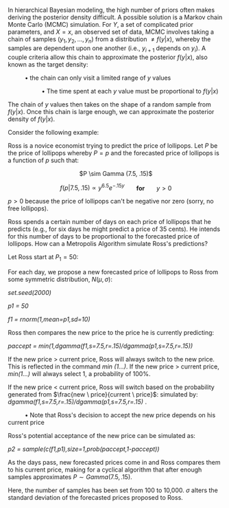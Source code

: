 In hierarchical Bayesian modeling, the high number of priors often makes deriving the posterior density difficult. A possible solution is a Markov chain Monte Carlo (MCMC) simulation. For $Y$, a set of complicated prior parameters, and $X=x$, an observed set of data, MCMC involves taking a chain of samples ($y_1,y_2,...,y_n$) from a distribution $\neq f(y|x)$, whereby the samples are dependent upon one another (i.e., $y_{i+1}$ depends on $y_i$). A couple criteria allow this chain to approximate the posterior $f(y|x)$, also known as the target density:

&nbsp;&nbsp;&nbsp;&nbsp;&nbsp;&nbsp;&nbsp;&nbsp;&nbsp;&nbsp;&bull; the chain can only visit a limited range of $y$ values

&nbsp;&nbsp;&nbsp;&nbsp;&nbsp;&nbsp;&nbsp;&nbsp;&nbsp;&nbsp;&nbsp;&nbsp;&nbsp;&nbsp;&nbsp;&nbsp;&nbsp;&nbsp;&nbsp;&nbsp;&bull; The time spent at each $y$ value must be proportional to $f(y|x)$

The chain of $y$ values then takes on the shape of a random sample from $f(y|x)$. Once this chain is large enough, we can approximate the posterior density of $f(y|x)$.

Consider the following example:

Ross is a novice economist trying to predict the price of lollipops. Let $P$ be the price of lollipops whereby $P=p$ and the forecasted price of lollipops is a function of $p$ such that:

<center> $P \sim Gamma (7.5, .15)$ 

$f(p|7.5,.15) \propto y^{6.5}e^{-.15y}$ &nbsp;&nbsp;&nbsp;&nbsp;&nbsp; <b>for</b> &nbsp;&nbsp;&nbsp;&nbsp;&nbsp; $y > 0$

</center>

$p > 0$ because the price of lollipops can't be negative nor zero (sorry, no free lollipops).

Ross spends a certain number of days on each price of lollipops that he predicts (e.g., for six days he might predict a price of 35 cents). He intends for this number of days to be proportional to the forecasted price of lollipops. How can a Metropolis Algorithm simulate Ross's predictions?

Let Ross start at $P_1 = 50$:

For each day, we propose a new forecasted price of lollipops to Ross from some symmetric distribution, $N(\mu,\sigma)$:

<i>set.seed(2000)</i>

<i> p1 = 50 </i>

<i>f1 = rnorm(1,mean=p1,sd=10)</i>

Ross then compares the new price to the price he is currently predicting:

<i>paccept = min(1,dgamma(f1,s=7.5,r=.15)/dgamma(p1,s=7.5,r=.15))</i>

If the new price > current price, Ross will always switch to the new price. This is reflected in the command <i>min (1...)</i>. If the new price > current price, <i>min(1...)</i> will always select 1, a probability of 100%.

If the new price < current price, Ross will switch based on the probability generated from $\frac{new \ price}{current \ price}$: simulated by: <i> dgamma(f1,s=7.5,r=.15)/dgamma(p1,s=7.5,r=.15) </i>. 

&nbsp;&nbsp;&nbsp;&nbsp;&nbsp;&nbsp;&nbsp;&nbsp;&nbsp;&nbsp;&bull; Note that Ross's decision to accept the new price depends on his current price

Ross's potential acceptance of the new price can be simulated as:

<i> p2 = sample(c(f1,p1),size=1,prob(paccept,1-paccept))</i>

As the days pass, new forecasted prices come in and Ross compares them to his current price, making for a cyclical algorithm that after enough samples approximates $P \sim Gamma (7.5, .15)$. 

Here, the number of samples has been set from 100 to 10,000. $\sigma$ alters the standard deviation of the forecasted prices proposed to Ross.
